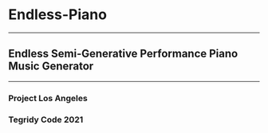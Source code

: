# Endless-Piano

***

## Endless Semi-Generative Performance Piano Music Generator

***

### Project Los Angeles
### Tegridy Code 2021
